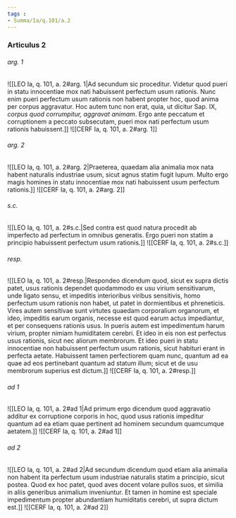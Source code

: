 ```yaml
---
tags : 
- Summa/Ia/q.101/a.2
---
```


### Articulus 2

###### arg. 1
![[LEO Ia, q. 101, a. 2#arg. 1|Ad secundum sic proceditur. Videtur quod pueri in statu innocentiae mox nati habuissent perfectum usum rationis. Nunc enim pueri perfectum usum rationis non habent propter hoc, quod anima per corpus aggravatur. Hoc autem tunc non erat, quia, ut dicitur Sap. IX, *corpus quod corrumpitur, aggravat animam*. Ergo ante peccatum et corruptionem a peccato subsecutam, pueri mox nati perfectum usum rationis habuissent.]]
![[CERF Ia, q. 101, a. 2#arg. 1]]

###### arg. 2
![[LEO Ia, q. 101, a. 2#arg. 2|Praeterea, quaedam alia animalia mox nata habent naturalis industriae usum, sicut agnus statim fugit lupum. Multo ergo magis homines in statu innocentiae mox nati habuissent usum perfectum rationis.]]
![[CERF Ia, q. 101, a. 2#arg. 2]]

###### s.c.
![[LEO Ia, q. 101, a. 2#s.c.|Sed contra est quod natura procedit ab imperfecto ad perfectum in omnibus generatis. Ergo pueri non statim a principio habuissent perfectum usum rationis.]]
![[CERF Ia, q. 101, a. 2#s.c.]]

###### resp.
![[LEO Ia, q. 101, a. 2#resp.|Respondeo dicendum quod, sicut ex supra dictis patet, usus rationis dependet quodammodo ex usu virium sensitivarum, unde ligato sensu, et impeditis interioribus viribus sensitivis, homo perfectum usum rationis non habet, ut patet in dormientibus et phreneticis. Vires autem sensitivae sunt virtutes quaedam corporalium organorum, et ideo, impeditis earum organis, necesse est quod earum actus impediantur, et per consequens rationis usus. In pueris autem est impedimentum harum virium, propter nimiam humiditatem cerebri. Et ideo in eis non est perfectus usus rationis, sicut nec aliorum membrorum. Et ideo pueri in statu innocentiae non habuissent perfectum usum rationis, sicut habituri erant in perfecta aetate. Habuissent tamen perfectiorem quam nunc, quantum ad ea quae ad eos pertinebant quantum ad statum illum; sicut et de usu membrorum superius est dictum.]]
![[CERF Ia, q. 101, a. 2#resp.]]

###### ad 1
![[LEO Ia, q. 101, a. 2#ad 1|Ad primum ergo dicendum quod aggravatio additur ex corruptione corporis in hoc, quod usus rationis impeditur quantum ad ea etiam quae pertinent ad hominem secundum quamcumque aetatem.]]
![[CERF Ia, q. 101, a. 2#ad 1]]

###### ad 2
![[LEO Ia, q. 101, a. 2#ad 2|Ad secundum dicendum quod etiam alia animalia non habent ita perfectum usum industriae naturalis statim a principio, sicut postea. Quod ex hoc patet, quod aves docent volare pullos suos, et similia in aliis generibus animalium inveniuntur. Et tamen in homine est speciale impedimentum propter abundantiam humiditatis cerebri, ut supra dictum est.]]
![[CERF Ia, q. 101, a. 2#ad 2]]

